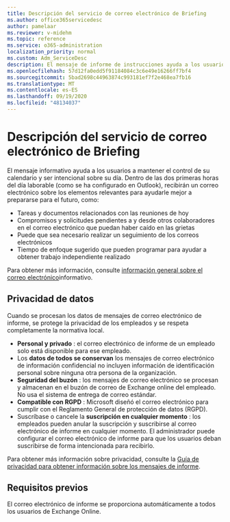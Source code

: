 ```yaml
---
title: Descripción del servicio de correo electrónico de Briefing
ms.author: office365servicedesc
author: pamelaar
ms.reviewer: v-midehm
ms.topic: reference
ms.service: o365-administration
localization_priority: normal
ms.custom: Adm_ServiceDesc
description: El mensaje de informe de instrucciones ayuda a los usuarios a aprovechar al máximo todos los días. Identifica las oportunidades en varios elementos y proporciona avisos puntuales.
ms.openlocfilehash: 57d12fa0edd5f91184084c3c6e49e16266ff7bf4
ms.sourcegitcommit: 5bad2698c44963874c993181ef7f2e468ea7fb16
ms.translationtype: MT
ms.contentlocale: es-ES
ms.lasthandoff: 09/19/2020
ms.locfileid: "48134037"
---
```

# <a name="briefing-email-service-description"></a>Descripción del servicio de correo electrónico de Briefing

El mensaje informativo ayuda a los usuarios a mantener el control de su calendario y ser intencional sobre su día. Dentro de las dos primeras horas del día laborable (como se ha configurado en Outlook), recibirán un correo electrónico sobre los elementos relevantes para ayudarle mejor a prepararse para el futuro, como:

* Tareas y documentos relacionados con las reuniones de hoy
* Compromisos y solicitudes pendientes a y desde otros colaboradores en el correo electrónico que puedan haber caído en las grietas
* Puede que sea necesario realizar un seguimiento de los correos electrónicos
* Tiempo de enfoque sugerido que pueden programar para ayudar a obtener trabajo independiente realizado

Para obtener más información, consulte [información general sobre el correo electrónico](https://docs.microsoft.com/Briefing/be-overview)informativo.

## <a name="data-privacy"></a>Privacidad de datos

Cuando se procesan los datos de mensajes de correo electrónico de informe, se protege la privacidad de los empleados y se respeta completamente la normativa local.

* **Personal y privado** : el correo electrónico de informe de un empleado solo está disponible para ese empleado.
* Los **datos de todos se conservan** los mensajes de correo electrónico de información confidencial no incluyen información de identificación personal sobre ninguna otra persona de la organización.
* **Seguridad del buzón** : los mensajes de correo electrónico se procesan y almacenan en el buzón de correo de Exchange online del empleado. No usa el sistema de entrega de correo estándar.
* **Compatible con RGPD** : Microsoft diseñó el correo electrónico para cumplir con el Reglamento General de protección de datos (RGPD).
* Suscríbase o cancele la **suscripción en cualquier momento** : los empleados pueden anular la suscripción y suscribirse al correo electrónico de informe en cualquier momento. El administrador puede configurar el correo electrónico de informe para que los usuarios deban suscribirse de forma intencionada para recibirlo.

Para obtener más información sobre privacidad, consulte la [Guía de privacidad para obtener información sobre los mensajes de informe](https://docs.microsoft.com/Briefing/be-privacy).

## <a name="prerequisites"></a>Requisitos previos

El correo electrónico de informe se proporciona automáticamente a todos los usuarios de Exchange Online.